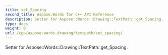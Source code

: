 ```yaml
---
title: set_Spacing
second_title: Aspose.Words for C++ API Reference
description: Setter for Aspose::Words::Drawing::TextPath::get_Spacing. 
type: docs
weight: 0
url: /cpp/aspose.words.drawing/textpath/set_spacing/
---
```


Setter for Aspose::Words::Drawing::TextPath::get_Spacing. 

